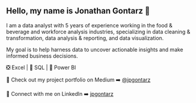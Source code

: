 ## Hello, my name is Jonathan Gontarz 👋

I am a data analyst with 5 years of experience working in the food & beverage and workforce analysis industries, specializing in data cleaning & transformation, data analysis & reporting, and data visualization.

My goal is to help harness data to uncover actionable insights and make informed business decisions.

❎ Excel | 🐬 SQL | 📶 Power BI

📂 Check out my project portfolio on Medium ➡️ [@jpgontarz](https://medium.com/@jpgontarz)

🤝 Connect with me on LinkedIn ➡️ [jpgontarz](https://www.linkedin.com/in/jpgontarz/)
